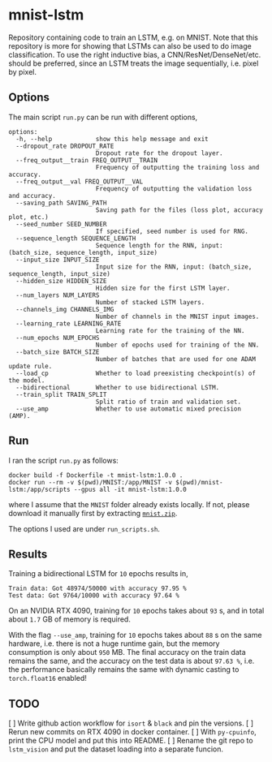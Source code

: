 # mnist-lstm
Repository containing code to train an LSTM, e.g. on MNIST. Note that this repository is more for showing that LSTMs can also be used to do image classification. To use the right inductive bias, a CNN/ResNet/DenseNet/etc. should be preferred, since an LSTM treats the image sequentially, i.e. pixel by pixel. 

## Options

The main script `run.py` can be run with different options,

```
options:
  -h, --help            show this help message and exit
  --dropout_rate DROPOUT_RATE
                        Dropout rate for the dropout layer.
  --freq_output__train FREQ_OUTPUT__TRAIN
                        Frequency of outputting the training loss and accuracy.
  --freq_output__val FREQ_OUTPUT__VAL
                        Frequency of outputting the validation loss and accuracy.
  --saving_path SAVING_PATH
                        Saving path for the files (loss plot, accuracy plot, etc.)
  --seed_number SEED_NUMBER
                        If specified, seed number is used for RNG.
  --sequence_length SEQUENCE_LENGTH
                        Sequence length for the RNN, input: (batch_size, sequence_length, input_size)
  --input_size INPUT_SIZE
                        Input size for the RNN, input: (batch_size, sequence_length, input_size)
  --hidden_size HIDDEN_SIZE
                        Hidden size for the first LSTM layer.
  --num_layers NUM_LAYERS
                        Number of stacked LSTM layers.
  --channels_img CHANNELS_IMG
                        Number of channels in the MNIST input images.
  --learning_rate LEARNING_RATE
                        Learning rate for the training of the NN.
  --num_epochs NUM_EPOCHS
                        Number of epochs used for training of the NN.
  --batch_size BATCH_SIZE
                        Number of batches that are used for one ADAM update rule.
  --load_cp             Whether to load preexisting checkpoint(s) of the model.
  --bidirectional       Whether to use bidirectional LSTM.
  --train_split TRAIN_SPLIT
                        Split ratio of train and validation set.
  --use_amp             Whether to use automatic mixed precision (AMP).
```

## Run

I ran the script `run.py` as follows:
```
docker build -f Dockerfile -t mnist-lstm:1.0.0 .
docker run --rm -v $(pwd)/MNIST:/app/MNIST -v $(pwd)/mnist-lstm:/app/scripts --gpus all -it mnist-lstm:1.0.0
```
where I assume that the `MNIST` folder already exists locally. If not, please download it manually first by extracting [`mnist.zip`](mnist.zip).

The options I used are under `run_scripts.sh`.

## Results

Training a bidirectional LSTM for `10` epochs results in,
```
Train data: Got 48974/50000 with accuracy 97.95 %
Test data: Got 9764/10000 with accuracy 97.64 %
```
On an NVIDIA RTX 4090, training for `10` epochs takes about `93` s, and in total about `1.7` GB of memory is required.

With the flag `--use_amp`, training for `10` epochs takes about `88` s on the same hardware, i.e. there is not a huge runtime gain, 
but the memory consumption is only about `950` MB. The final accuracy on the train data remains the same, and the 
accuracy on the test data is about `97.63 %`, i.e. the performance basically remains the same with dynamic 
casting to `torch.float16` enabled!

## TODO
[ ] Write github action workflow for `isort` & `black` and pin the versions.
[ ] Rerun new commits on RTX 4090 in docker container.
[ ] With `py-cpuinfo`, print the CPU model and put this into README.
[ ] Rename the git repo to `lstm_vision` and put the dataset loading into a separate funcion.